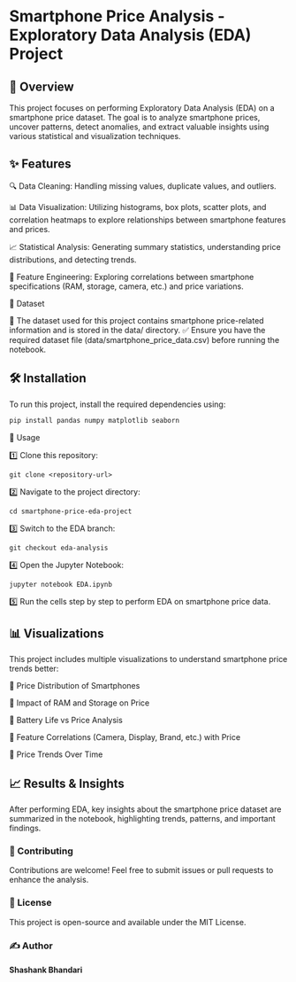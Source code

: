 #  Smartphone Price Analysis - Exploratory Data Analysis (EDA) Project

## 📌 Overview

This project focuses on performing Exploratory Data Analysis (EDA) on a smartphone price dataset. The goal is to analyze smartphone prices, uncover patterns, detect anomalies, and extract valuable insights using various statistical and visualization techniques.

## ✨ Features

🔍 Data Cleaning: Handling missing values, duplicate values, and outliers.

📊 Data Visualization: Utilizing histograms, box plots, scatter plots, and correlation heatmaps to explore relationships between smartphone features and prices.

📈 Statistical Analysis: Generating summary statistics, understanding price distributions, and detecting trends.

🔢 Feature Engineering: Exploring correlations between smartphone specifications (RAM, storage, camera, etc.) and price variations.

📂 Dataset

📍 The dataset used for this project contains smartphone price-related information and is stored in the data/ directory.
✅ Ensure you have the required dataset file (data/smartphone_price_data.csv) before running the notebook.

## 🛠 Installation

To run this project, install the required dependencies using:

```bash
pip install pandas numpy matplotlib seaborn
```
🚀 Usage

1️⃣ Clone this repository:
```
git clone <repository-url>
```
2️⃣ Navigate to the project directory:
```
cd smartphone-price-eda-project
```
3️⃣ Switch to the EDA branch:
```
git checkout eda-analysis
```
4️⃣ Open the Jupyter Notebook:
```
jupyter notebook EDA.ipynb
```
5️⃣ Run the cells step by step to perform EDA on smartphone price data.

## 📊 Visualizations

This project includes multiple visualizations to understand smartphone price trends better:

📌 Price Distribution of Smartphones

📌 Impact of RAM and Storage on Price

📌 Battery Life vs Price Analysis

📌 Feature Correlations (Camera, Display, Brand, etc.) with Price

📌 Price Trends Over Time

## 📈 Results & Insights

After performing EDA, key insights about the smartphone price dataset are summarized in the notebook, highlighting trends, patterns, and important findings.

### 🤝 Contributing

Contributions are welcome! Feel free to submit issues or pull requests to enhance the analysis.

### 📜 License

This project is open-source and available under the MIT License.

### ✍️ Author
#### Shashank Bhandari

